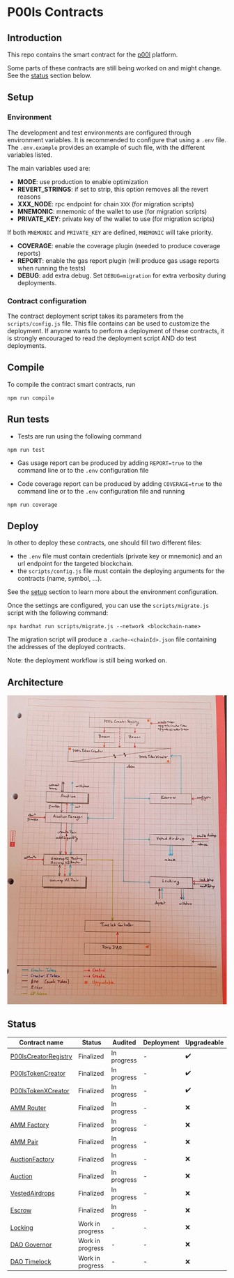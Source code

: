 # P00ls Contracts

## Introduction

This repo contains the smart contract for the [p00l](https://www.p00ls.io/) platform.

Some parts of these contracts are still being worked on and might change. See the [status](#Status) section below.

## Setup

### Environment

The development and test environments are configured through environment variables. It is recommended to configure that using a `.env` file. The `.env.example` provides an example of such file, with the different variables listed.

The main variables used are:

- **MODE**: use production to enable optimization
- **REVERT_STRINGS**: if set to strip, this option removes all the revert reasons
- **XXX_NODE**: rpc endpoint for chain `XXX` (for migration scripts)
- **MNEMONIC**: mnemonic of the wallet to use (for migration scripts)
- **PRIVATE_KEY**: private key of the wallet to use (for migration scripts)

If both `MNEMONIC` and `PRIVATE_KEY` are defined, `MNEMONIC` will take priority.

- **COVERAGE**: enable the coverage plugin (needed to produce coverage reports)
- **REPORT**: enable the gas report plugin (will produce gas usage reports when running the tests)
- **DEBUG**: add extra debug. Set `DEBUG=migration` for extra verbosity during deployments.

### Contract configuration

The contract deployment script takes its parameters from the `scripts/config.js` file. This file contains can be used to customize the deployment. If anyone wants to perform a deployment of these contracts, it is strongly encouraged to read the deployment script AND do test deployments.

## Compile

To compile the contract smart contracts, run

```
npm run compile
```

## Run tests

- Tests are run using the following command

```
npm run test
```

- Gas usage report can be produced by adding `REPORT=true` to the command line or to the `.env` configuration file

- Code coverage report can be produced by adding `COVERAGE=true` to the command line or to the `.env` configuration file and running

```
npm run coverage
```

## Deploy

In other to deploy these contracts, one should fill two different files:

- the `.env` file must contain credentials (private key or mnemonic) and an url endpoint for the targeted blockchain.
- the `scripts/config.js` file must contain the deploying arguments for the contracts (name, symbol, ...).

See the [setup](#Setup) section to learn more about the environment configuration.

Once the settings are configured, you can use the `scripts/migrate.js` script with the following command:

```
npx hardhat run scripts/migrate.js --network <blockchain-name>
```

The migration script will produce a `.cache-<chainId>.json` file containing the addresses of the deployed contracts.

Note: the deployment workflow is still being worked on.

## Architecture

![architecture](imgs/architecture.jpg)

## Status

| Contract name                                                     | Status           | Audited     | Deployment | Upgradeable        |
|-------------------------------------------------------------------|------------------|-------------|------------|--------------------|
| [P00lsCreatorRegistry](contracts/tokens/P00lsCreatorRegistry.sol) | Finalized        | In progress | -          | :heavy_check_mark: |
| [P00lsTokenCreator](contracts/tokens/P00lsTokenCreator.sol)       | Finalized        | In progress | -          | :heavy_check_mark: |
| [P00lsTokenXCreator](contracts/tokens/P00lsTokenXCreator.sol)     | Finalized        | In progress | -          | :heavy_check_mark: |
| [AMM Router](contracts/finance/amm/UniswapV2Router02.sol)         | Finalized        | In progress | -          | :x:                |
| [AMM Factory](contracts/finance/amm/UniswapV2Factory.sol)         | Finalized        | In progress | -          | :x:                |
| [AMM Pair](contracts/finance/amm/UniswapV2Pair.sol)               | Finalized        | In progress | -          | :x:                |
| [AuctionFactory](contracts/finance/auction/AuctionFactory.sol)    | Finalized        | In progress | -          | :x:                |
| [Auction](contracts/finance/auction/Auction.sol)                  | Finalized        | In progress | -          | :x:                |
| [VestedAirdrops](contracts/finance/vesting/VestedAirdrops.sol)    | Finalized        | In progress | -          | :x:                |
| [Escrow](contracts/finance/staking/Escrow.sol)                    | Finalized        | In progress | -          | :x:                |
| [Locking](contracts/finance/locking/Locking.sol)                  | Work in progress | -           | -          | :x:                |
| [DAO Governor](contracts/dao/P00lsDAO.sol)                        | Work in progress | -           | -          | :x:                |
| [DAO Timelock](contracts/dao/P00lsTimelock.sol)                   | Work in progress | -           | -          | :x:                |
